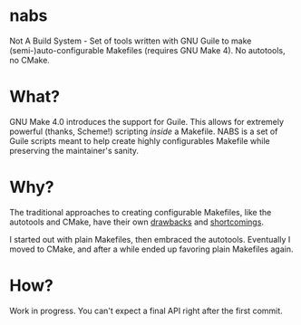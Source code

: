 nabs
====

Not A Build System - Set of tools written with GNU Guile to make (semi-)auto-configurable Makefiles (requires GNU Make 4). No autotools, no CMake.

What?
=====

GNU Make 4.0 introduces the support for Guile. This allows for extremely powerful (thanks, Scheme!) scripting *inside* a Makefile.
NABS is a set of Guile scripts meant to help create highly configurables Makefile while preserving the maintainer's sanity.

Why?
====

The traditional approaches to creating configurable Makefiles, like the autotools and CMake, have their own
[drawbacks](http://voices.canonical.com/jussi.pakkanen/2011/09/13/autotools/ "Jussi Pakkanen's development blog - Why GNU Autotools is not my favorite build system")
and [shortcomings](https://blog.flameeyes.eu/2008/01/im-not-an-happy-maintainer-working-with-cmake "I'm not an happy maintainer working with CMake").

I started out with plain Makefiles, then embraced the autotools. Eventually I moved to CMake, and after a while ended up favoring plain Makefiles again.

How?
====

Work in progress. You can't expect a final API right after the first commit.
